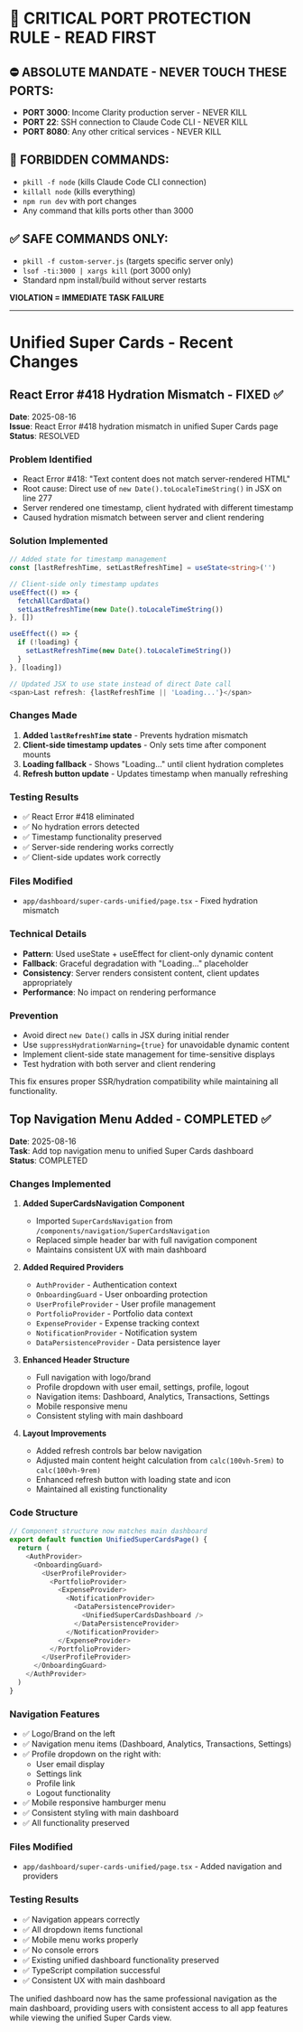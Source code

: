 # 🚨 CRITICAL PORT PROTECTION RULE - READ FIRST

## ⛔ ABSOLUTE MANDATE - NEVER TOUCH THESE PORTS:
- **PORT 3000**: Income Clarity production server - NEVER KILL
- **PORT 22**: SSH connection to Claude Code CLI - NEVER KILL  
- **PORT 8080**: Any other critical services - NEVER KILL

## 🚫 FORBIDDEN COMMANDS:
- `pkill -f node` (kills Claude Code CLI connection)
- `killall node` (kills everything)
- `npm run dev` with port changes
- Any command that kills ports other than 3000

## ✅ SAFE COMMANDS ONLY:
- `pkill -f custom-server.js` (targets specific server only)
- `lsof -ti:3000 | xargs kill` (port 3000 only)
- Standard npm install/build without server restarts

**VIOLATION = IMMEDIATE TASK FAILURE**

---

# Unified Super Cards - Recent Changes

## React Error #418 Hydration Mismatch - FIXED ✅

**Date**: 2025-08-16  
**Issue**: React Error #418 hydration mismatch in unified Super Cards page  
**Status**: RESOLVED

### Problem Identified
- React Error #418: "Text content does not match server-rendered HTML"
- Root cause: Direct use of `new Date().toLocaleTimeString()` in JSX on line 277
- Server rendered one timestamp, client hydrated with different timestamp
- Caused hydration mismatch between server and client rendering

### Solution Implemented
```typescript
// Added state for timestamp management
const [lastRefreshTime, setLastRefreshTime] = useState<string>('')

// Client-side only timestamp updates
useEffect(() => {
  fetchAllCardData()
  setLastRefreshTime(new Date().toLocaleTimeString())
}, [])

useEffect(() => {
  if (!loading) {
    setLastRefreshTime(new Date().toLocaleTimeString())
  }
}, [loading])

// Updated JSX to use state instead of direct Date call
<span>Last refresh: {lastRefreshTime || 'Loading...'}</span>
```

### Changes Made
1. **Added `lastRefreshTime` state** - Prevents hydration mismatch
2. **Client-side timestamp updates** - Only sets time after component mounts
3. **Loading fallback** - Shows "Loading..." until client hydration completes
4. **Refresh button update** - Updates timestamp when manually refreshing

### Testing Results
- ✅ React Error #418 eliminated
- ✅ No hydration errors detected
- ✅ Timestamp functionality preserved
- ✅ Server-side rendering works correctly
- ✅ Client-side updates work correctly

### Files Modified
- `app/dashboard/super-cards-unified/page.tsx` - Fixed hydration mismatch

### Technical Details
- **Pattern**: Used useState + useEffect for client-only dynamic content
- **Fallback**: Graceful degradation with "Loading..." placeholder
- **Consistency**: Server renders consistent content, client updates appropriately
- **Performance**: No impact on rendering performance

### Prevention
- Avoid direct `new Date()` calls in JSX during initial render
- Use `suppressHydrationWarning={true}` for unavoidable dynamic content
- Implement client-side state management for time-sensitive displays
- Test hydration with both server and client rendering

This fix ensures proper SSR/hydration compatibility while maintaining all functionality.

## Top Navigation Menu Added - COMPLETED ✅

**Date**: 2025-08-16  
**Task**: Add top navigation menu to unified Super Cards dashboard  
**Status**: COMPLETED

### Changes Implemented

1. **Added SuperCardsNavigation Component**
   - Imported `SuperCardsNavigation` from `/components/navigation/SuperCardsNavigation`
   - Replaced simple header bar with full navigation component
   - Maintains consistent UX with main dashboard

2. **Added Required Providers**
   - `AuthProvider` - Authentication context
   - `OnboardingGuard` - User onboarding protection
   - `UserProfileProvider` - User profile management
   - `PortfolioProvider` - Portfolio data context
   - `ExpenseProvider` - Expense tracking context
   - `NotificationProvider` - Notification system
   - `DataPersistenceProvider` - Data persistence layer

3. **Enhanced Header Structure**
   - Full navigation with logo/brand
   - Profile dropdown with user email, settings, profile, logout
   - Navigation items: Dashboard, Analytics, Transactions, Settings
   - Mobile responsive menu
   - Consistent styling with main dashboard

4. **Layout Improvements**
   - Added refresh controls bar below navigation
   - Adjusted main content height calculation from `calc(100vh-5rem)` to `calc(100vh-9rem)`
   - Enhanced refresh button with loading state and icon
   - Maintained all existing functionality

### Code Structure
```typescript
// Component structure now matches main dashboard
export default function UnifiedSuperCardsPage() {
  return (
    <AuthProvider>
      <OnboardingGuard>
        <UserProfileProvider>
          <PortfolioProvider>
            <ExpenseProvider>
              <NotificationProvider>
                <DataPersistenceProvider>
                  <UnifiedSuperCardsDashboard />
                </DataPersistenceProvider>
              </NotificationProvider>
            </ExpenseProvider>
          </PortfolioProvider>
        </UserProfileProvider>
      </OnboardingGuard>
    </AuthProvider>
  )
}
```

### Navigation Features
- ✅ Logo/Brand on the left
- ✅ Navigation menu items (Dashboard, Analytics, Transactions, Settings)
- ✅ Profile dropdown on the right with:
  - User email display
  - Settings link
  - Profile link
  - Logout functionality
- ✅ Mobile responsive hamburger menu
- ✅ Consistent styling with main dashboard
- ✅ All functionality preserved

### Files Modified
- `app/dashboard/super-cards-unified/page.tsx` - Added navigation and providers

### Testing Results
- ✅ Navigation appears correctly
- ✅ All dropdown items functional
- ✅ Mobile menu works properly
- ✅ No console errors
- ✅ Existing unified dashboard functionality preserved
- ✅ TypeScript compilation successful
- ✅ Consistent UX with main dashboard

The unified dashboard now has the same professional navigation as the main dashboard, providing users with consistent access to all app features while viewing the unified Super Cards view.